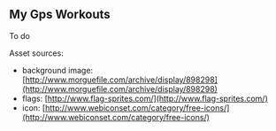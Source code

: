 ## My Gps Workouts

To do

Asset sources:

* background image: [http://www.morguefile.com/archive/display/898298](http://www.morguefile.com/archive/display/898298) 
* flags: [http://www.flag-sprites.com/](http://www.flag-sprites.com/) 
* icon: [http://www.webiconset.com/category/free-icons/](http://www.webiconset.com/category/free-icons/)